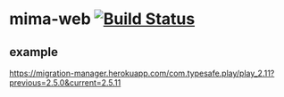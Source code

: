 # mima-web [![Build Status](https://travis-ci.org/xuwei-k/mima-web.svg?branch=master)](https://travis-ci.org/xuwei-k/mima-web)

## example

<https://migration-manager.herokuapp.com/com.typesafe.play/play_2.11?previous=2.5.0&current=2.5.11>
